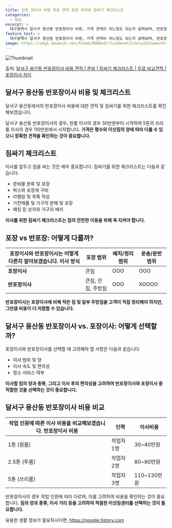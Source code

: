 ```yaml
---
title: 반포 장이사 비용 무료 견적 포장 차이와 짐싸기 체크리스트
categories:
  - 일상
excerpt: >
  대구광역시 달서구 용산동 반포장이사 비용, 가격 견적이 어느정도 되는지 살펴보며, 반포장이사를 준비함에 있어 짐싸기 준비 체크리스트가 무엇인지 보겠습니다. 마지막으로 포장이사와 차이점을 통해 무료 비교견적으로 어떤 것이 더 합리적인 선택인지 공유 드립니다.달서구 용산동 포장이사 견적 샘플 보기 👈 클릭달서구 용산동 포장이사 가격 살펴보기 👈 클릭달서구 용산동 반포장이사 평균 이사 비용평수달서구 용산동 평균 이사 비용원룸 이사9평 이하 (1톤)30만원~투룸/쓰리룸 이사16평 ~ 20평 (2.5톤)80만원~쓰리룸 이사21평 (5톤) ~110만원~우리집 무료 이사견적 받기 👈 클릭포장 vs 반포장: 어떻게 다를까?이사 방법에 대한 가장 큰 차이점은 포장과 반포장 사이에서 나타납니다.포장이사의 특징:안심하..
feature_text: >
  대구광역시 달서구 용산동 반포장이사 비용, 가격 견적이 어느정도 되는지 살펴보며, 반포장이사를 준비함에 있어 짐싸기 준비 체크리스트가 무엇인지 보겠습니다. 마지막으로 포장이사와 차이점을 통해 무료 비교견적으로 어떤 것이 더 합리적인 선택인지 공유 드립니다.달서구 용산동 포장이사 견적 샘플 보기 👈 클릭달서구 용산동 포장이사 가격 살펴보기 👈 클릭달서구 용산동 반포장이사 평균 이사 비용평수달서구 용산동 평균 이사 비용원룸 이사9평 이하 (1톤)30만원~투룸/쓰리룸 이사16평 ~ 20평 (2.5톤)80만원~쓰리룸 이사21평 (5톤) ~110만원~우리집 무료 이사견적 받기 👈 클릭포장 vs 반포장: 어떻게 다를까?이사 방법에 대한 가장 큰 차이점은 포장과 반포장 사이에서 나타납니다.포장이사의 특징:안심하..
image: https://img1.daumcdn.net/thumb/R800x0/?scode=mtistory2&fname=https%3A%2F%2Fblog.kakaocdn.net%2Fdn%2FDJSri%2FbtsHb56T27n%2FTKAMdBziK6CWR9Df7GHzd1%2Fimg.webp
---
```


![Thumbnail](https://img1.daumcdn.net/thumb/R800x0/?scode=mtistory2&fname=https%3A%2F%2Fblog.kakaocdn.net%2Fdn%2FDJSri%2FbtsHb56T27n%2FTKAMdBziK6CWR9Df7GHzd1%2Fimg.webp)

<p>출처: <a href="https://qoogle.tistory.com/9590" rel="dofollow">달서구 용산동 반포장이사 비용 견적 | 준비 | 짐싸기 체크리스트 | 무료 비교견적 | 포장이사 차이</a> </p>

## 달서구 용산동 반포장이사 비용 및 체크리스트

달서구 용산동에서의 반포장이사 비용에 대한 견적 및 짐싸기를 위한 체크리스트를 확인해보겠습니다.

달서구 용산동 반포장이사의 경우, 원룸 이사의 경우 30만원부터 시작하여 5톤의 쓰리룸 이사의 경우 110만원에서 시작합니다. **가격은
평수와 이삿짐의 양에 따라 다를 수 있으니 정확한 견적을 확인하는 것이 중요합니다.**

## 짐싸기 체크리스트

이사를 앞두고 짐을 싸는 것은 매우 중요합니다. 짐싸기를 위한 체크리스트는 다음과 같습니다.

  * 준비물 분류 및 포장
  * 박스와 포장재 구비
  * 라벨링 및 목록 작성
  * 가전제품 및 가구의 분해 및 포장
  * 패킹 된 상자와 가구의 배치

**이사를 위한 짐싸기 체크리스트는 짐의 안전한 이동을 위해 꼭 지켜야 합니다.**

## 포장 vs 반포장: 어떻게 다를까?

포장이사와 반포장이사는 어떻게 다른지 알아보겠습니다.  **이사 방식** | **포장 범위** | **배치/정리 범위** | **운송/운반 범위**  
---|---|---|---  
**포장이사** | 큰짐 | OOO | OOO  
**반포장이사** | 큰짐, 잔짐, 주방짐 | OOO | XOOOO  
  
**반포장이사는 포장이사에 비해 작은 짐 및 일부 주방짐을 고객이 직접 정리해야 하지만, 그만큼 비용이 더 저렴할 수 있습니다.**

## 달서구 용산동 반포장이사 vs. 포장이사: 어떻게 선택할까?

포장이사와 반포장이사를 선택할 때 고려해야 할 사항은 다음과 같습니다.

  * 이사 범위 및 양
  * 이사 속도 및 편의성
  * 청소 서비스 여부

**이사할 짐의 양과 종류, 그리고 이사 후의 편의성을 고려하여 반포장이사와 포장이사 중 적합한 것을 선택하는 것이 중요합니다.**

## 달서구 용산동 반포장이사 비용 비교

작업 인원에 따른 이사 비용을 비교해보겠습니다.  **반포장이사 비용** | **인력** | **이사비용**  
---|---|---  
1톤 (원룸) | 작업자 1명 | 30~40만원  
2.5톤 (투룸) | 작업자 2명 | 80~90만원  
5톤 (쓰리룸) | 작업자 3명 | 110~130만원  
  
반포장이사의 경우 작업 인원에 따라 다르며, 이를 고려하여 비용을 확인하는 것이 중요합니다. **짐의 양과 종류, 이사 거리 등을 고려하여
적절한 이삿짐센터를 선택하는 것이 필요합니다.**



 

유용한 생활 정보가 필요하시다면, <a href="https://qoogle.tistory.com" rel="dofollow">https://qoogle.tistory.com</a>


